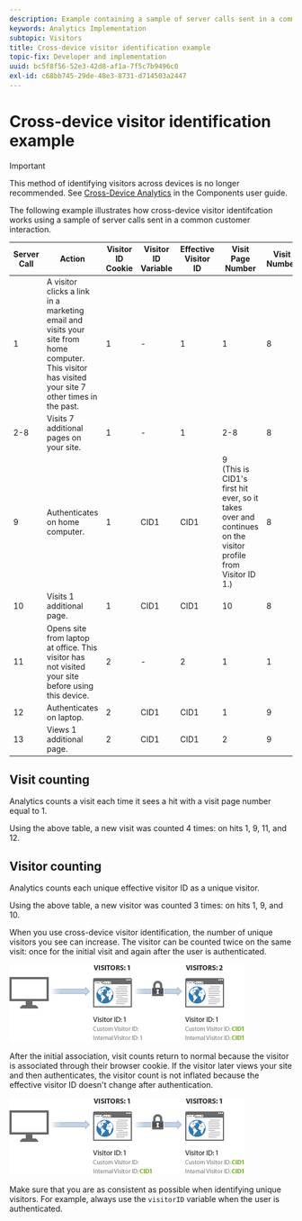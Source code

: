 ```yaml
---
description: Example containing a sample of server calls sent in a common customer interaction.
keywords: Analytics Implementation
subtopic: Visitors
title: Cross-device visitor identification example
topic-fix: Developer and implementation
uuid: bc5f8f56-52e3-42d8-af1a-7f5c7b9496c0
exl-id: c68bb745-29de-48e3-8731-d714503a2447
---
```

# Cross-device visitor identification example

>[!IMPORTANT]
>
>This method of identifying visitors across devices is no longer recommended. See [Cross-Device Analytics](/help/components/cda/overview.md) in the Components user guide.

The following example illustrates how cross-device visitor identifcation works using a sample of server calls sent in a common customer interaction.

| Server Call | Action | Visitor ID Cookie | Visitor ID Variable | Effective Visitor ID | Visit Page Number | Visit Number |
|--- |--- |--- |--- |--- |--- |--- |
|1|A visitor clicks a link in a marketing email and visits your site from home computer. This visitor has visited your site 7 other times in the past.|1|-|1|1|8|
|2-8|Visits 7 additional pages on your site.|1|-|1|2-8|8|
|9|Authenticates on home computer.|1|CID1|CID1|9 <br>(This is CID1's first hit ever, so it takes over and continues on the visitor profile from Visitor ID 1.)|8|
|10|Visits 1 additional page.|1|CID1|CID1|10|8|
|11|Opens site from laptop at office. This visitor has not visited your site before using this device.|2|-|2|1|1|
|12|Authenticates on laptop.|2|CID1|CID1|1|9|
|13|Views 1 additional page.|2|CID1|CID1|2|9|

## Visit counting

Analytics counts a visit each time it sees a hit with a visit page number equal to 1.

Using the above table, a new visit was counted 4 times: on hits 1, 9, 11, and 12.

## Visitor counting

Analytics counts each unique effective visitor ID as a unique visitor.

Using the above table, a new visitor was counted 3 times: on hits 1, 9, and 10.

When you use cross-device visitor identification, the number of unique visitors you see can increase. The visitor can be counted twice on the same visit: once for the initial visit and again after the user is authenticated.

![](assets/visitors.png)

After the initial association, visit counts return to normal because the visitor is associated through their browser cookie. If the visitor later views your site and then authenticates, the visitor count is not inflated because the effective visitor ID doesn't change after authentication.

![](assets/visitors_2.png)

Make sure that you are as consistent as possible when identifying unique visitors. For example, always use the `visitorID` variable when the user is authenticated.
